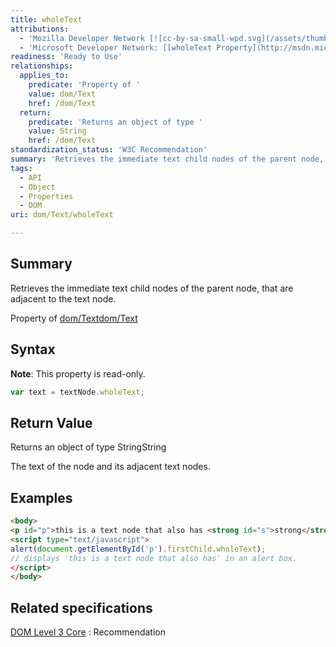 ```yaml
---
title: wholeText
attributions:
  - 'Mozilla Developer Network [![cc-by-sa-small-wpd.svg](/assets/thumb/8/8c/cc-by-sa-small-wpd.svg/120px-cc-by-sa-small-wpd.svg.png)](http://creativecommons.org/licenses/by-sa/3.0/us/): [[Text.wholeText](https://developer.mozilla.org/en-US/docs/Web/API/Text.wholeText) Article]'
  - 'Microsoft Developer Network: [[wholeText Property](http://msdn.microsoft.com/en-us/library/ie/ff974769(v=vs.85).aspx) Article]'
readiness: 'Ready to Use'
relationships:
  applies_to:
    predicate: 'Property of '
    value: dom/Text
    href: /dom/Text
  return:
    predicate: 'Returns an object of type '
    value: String
    href: /dom/Text
standardization_status: 'W3C Recommendation'
summary: 'Retrieves the immediate text child nodes of the parent node, that are adjacent to the text node.'
tags:
  - API
  - Object
  - Properties
  - DOM
uri: dom/Text/wholeText

---
```

## <span>Summary</span>

Retrieves the immediate text child nodes of the parent node, that are adjacent to the text node.

Property of [dom/Text](/dom/Text)[dom/Text](/dom/Text)

## <span>Syntax</span>

**Note**: This property is read-only.

``` js
var text = textNode.wholeText;
```

## <span>Return Value</span>

Returns an object of type StringString

The text of the node and its adjacent text nodes.

## <span>Examples</span>

``` html
<body>
<p id="p">this is a text node that also has <strong id="s">strong</strong> elements.</p>
<script type="text/javascript">
alert(document.getElementById('p').firstChild.wholeText);
// displays 'this is a text node that also has' in an alert box.
</script>
</body>
```

## <span>Related specifications</span>

[DOM Level 3 Core](http://www.w3.org/TR/DOM-Level-3-Core/)
:   Recommendation
